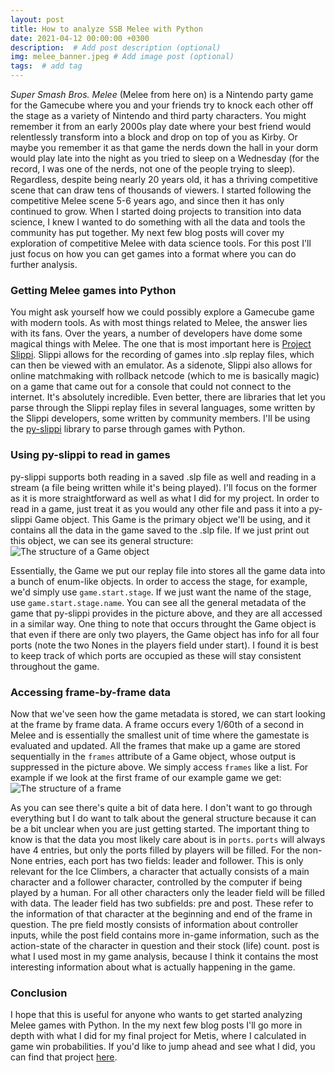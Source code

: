 ```yaml
---
layout: post
title: How to analyze SSB Melee with Python
date: 2021-04-12 00:00:00 +0300
description:  # Add post description (optional)
img: melee_banner.jpeg # Add image post (optional)
tags:  # add tag
---
```


*Super Smash Bros. Melee* (Melee from here on) is a Nintendo party game for the Gamecube where you and your friends try to knock each other off the stage as a variety of Nintendo and third party characters. You might remember it from an early 2000s play date where your best friend would relentlessly transform into a block and drop on top of you as Kirby. Or maybe you remember it as that game the nerds down the hall in your dorm would play late into the night as you tried to sleep on a Wednesday (for the record, I was one of the nerds, not one of the people trying to sleep). Regardless, despite being nearly 20 years old, it has a thriving competitive scene that can draw tens of thousands of viewers. I started following the competitive Melee scene 5-6 years ago, and since then it has only continued to grow. When I started doing projects to transition into data science, I knew I wanted to do something with all the data and tools the community has put together. My next few blog posts will cover my exploration of competitive Melee with data science tools. For this post I'll just focus on how you can get games into a format where you can do further analysis.

### Getting Melee games into Python

You might ask yourself how we could possibly explore a Gamecube game with modern tools. As with most things related to Melee, the answer lies with its fans. Over the years, a number of developers have dome some magical things with Melee. The one that is most important here is [Project Slippi](https://slippi.appspot.com/). Slippi allows for the recording of games into .slp replay files, which can then be viewed with an emulator. As a sidenote, Slippi also allows for online matchmaking with rollback netcode (which to me is basically magic) on a game that came out for a console that could not connect to the internet. It's absolutely incredible. Even better, there are libraries that let you parse through the Slippi replay files in several languages, some written by the Slippi developers, some written by community members. I'll be using the [py-slippi](https://py-slippi.readthedocs.io/en/latest/) library to parse through games with Python.


### Using py-slippi to read in games

py-slippi supports both reading in a saved .slp file as well and reading in a stream (a file being written while it's being played). I'll focus on the former as it is more straightforward as well as what I did for my project. In order to read in a game, just treat it as you would any other file and pass it into a py-slippi Game object. This Game is the primary object we'll be using, and it contains all the data in the game saved to the .slp file. If we just print out this object, we can see its general structure:
![The structure of a Game object]({{site.baseurl}}/assets/img/melee/post1/structure.png)

Essentially, the Game we put our replay file into stores all the game data into a bunch of enum-like objects. In order to access the stage, for example, we'd simply use `game.start.stage`. If we just want the name of the stage, use `game.start.stage.name`. You can see all the general metadata of the game that py-slippi provides in the picture above, and they are all accessed in a similar way. One thing to note that occurs throught the Game object is that even if there are only two players, the Game object has info for all four ports (note the two Nones in the players field under start). I found it is best to keep track of which ports are occupied as these will stay consistent throughout the game.

### Accessing frame-by-frame data

Now that we've seen how the game metadata is stored, we can start looking at the frame by frame data. A frame occurs every 1/60th of a second in Melee and is essentially the smallest unit of time where the gamestate is evaluated and updated. All the frames that make up a game are stored sequentially in the `frames` attribute of a Game object, whose output is suppressed in the picture above. We simply access `frames` like a list. For example if we look at the first frame of our example game we get:
![The structure of a frame]({{site.baseurl}}/assets/img/melee/post1/frame.png)

As you can see there's quite a bit of data here. I don't want to go through everything but I do want to talk about the general structure because it can be a bit unclear when you are just getting started. The important thing to know is that the data you most likely care about is in `ports`. `ports` will always have 4 entries, but only the ports filled by players will be filled. For the non-None entries, each port has two fields: leader and follower. This is only relevant for the Ice Climbers, a character that actually consists of a main character and a follower character, controlled by the computer if being played by a human. For all other characters only the leader field will be filled with data. The leader field has two subfields: pre and post. These refer to the information of that character at the beginning and end of the frame in question. The pre field mostly consists of information about controller inputs, while the post field contains more in-game information, such as the action-state of the character in question and their stock (life) count. post is what I used most in my game analysis, because I think it contains the most interesting information about what is actually happening in the game.


### Conclusion

I hope that this is useful for anyone who wants to get started analyzing Melee games with Python. In the my next few blog posts I'll go more in depth with what I did for my final project for Metis, where I calculated in game win probabilities. If you'd like to jump ahead and see what I did, you can find that project [here](https://github.com/nathaniel-speiser/melee-predicter).
